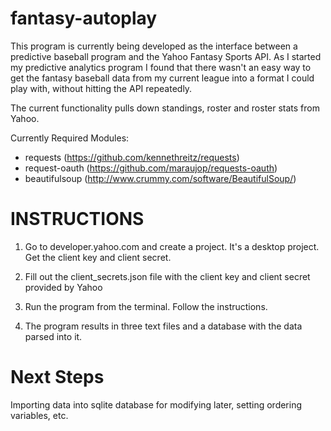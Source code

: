 fantasy-autoplay
================

This program is currently being developed as the interface between a predictive baseball
program and the Yahoo Fantasy Sports API. As I started my predictive analytics program I 
found that there wasn't an easy way to get the fantasy baseball data from my current league
into a format I could play with, without hitting the API repeatedly. 

The current functionality pulls down standings, roster and roster stats from Yahoo.

Currently Required Modules:
- requests (https://github.com/kennethreitz/requests)
- request-oauth (https://github.com/maraujop/requests-oauth)
- beautifulsoup (http://www.crummy.com/software/BeautifulSoup/)

INSTRUCTIONS
============

1) Go to developer.yahoo.com and create a project. It's a desktop project. Get the client key and client secret.

2) Fill out the client_secrets.json file with the client key and client secret provided by Yahoo

3) Run the program from the terminal. Follow the instructions.

4) The program results in three text files and a database with the data parsed into it. 



Next Steps
==========

Importing data into sqlite database for modifying later, setting ordering variables, etc.